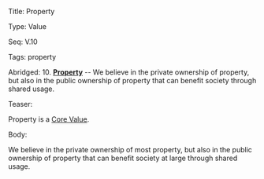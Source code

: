 Title:  Property

Type:   Value

Seq:    V.10

Tags:   property

Abridged: 10. **[Property](http://www.practopians.org/tags/property.html)** -- We believe in the private ownership of property, but also in the public ownership of property that can benefit society through shared usage.

Teaser: 
 
Property is a [Core Value](../core/values.html).

Body:   
 
We believe in the private ownership of most property, but also in the public ownership of property that can benefit society at large through shared usage.


